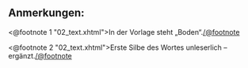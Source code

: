 Anmerkungen:
------------

<@footnote 1 "02_text.xhtml">In der Vorlage steht „Boden“.</@footnote>

<@footnote 2 "02_text.xhtml">Erste Silbe des Wortes unleserlich – ergänzt.</@footnote>

